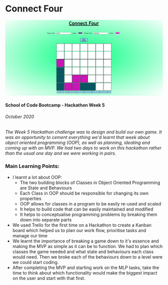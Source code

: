 # Connect Four

![Our Connect Four game](./Images/connect4.PNG)

#### School of Code Bootcamp - Hackathon Week 5

###### October 2020

_The Week 5 Hackathon challenge was to design and build our own game. It was an opportunity to cement everything we'd learnt that week about object oriented programming (OOP), as well as planning, ideating and coming up with an MVP. We had two days to work on this hackathon rather than the usual one day and we were working in pairs._

### Main Learning Points:

- I learnt a lot about OOP:
  - The two building blocks of Classes in Object Oriented Programming are State and Behaviours
  - Each Class in OOP should be responsible for changing its own properties
  - OOP allows for classes in a program to be easily re-used and scaled
  - It helps to build code that can be easily maintained and modified
  - It helps to conceptualise programming problems by breaking them down into
    separate parts
- We used Trello for the first time on a Hackathon to create a Kanban board which helped us to plan our work flow, prioritise tasks and manage our time
- We learnt the importance of breaking a game down to it's essence and making the MVP as simple as it can be to function. We had to plan which classes the game needed and what state and behaviours each class would need. Then we broke each of the behaviours down to a level were we could start coding.
- After completing the MVP and starting work on the MLP tasks, take the time to think about which functionality would make the biggest impact on the user and start with that first.
